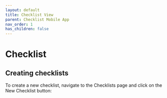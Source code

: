 ```yaml
---
layout: default
title: Checklist View
parent: Checklist Mobile App
nav_order: 1
has_children: false
---
```


# Checklist

## Creating checklists

To create a new checklist, navigate to the Checklists page and click on the New Checklist button:
